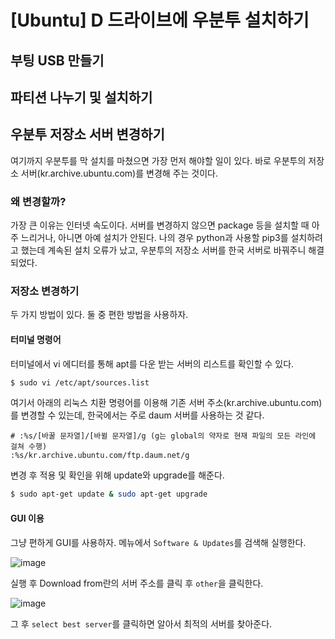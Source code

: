 # [Ubuntu] D 드라이브에 우분투 설치하기

## 부팅 USB 만들기

## 파티션 나누기 및 설치하기

## 우분투 저장소 서버 변경하기

여기까지 우분투를 막 설치를 마쳤으면 가장 먼저 해야할 일이 있다. 바로 우분투의 저장소 서버(kr.archive.ubuntu.com)를 변경해 주는 것이다.

### 왜 변경할까?

가장 큰 이유는 인터넷 속도이다. 서버를 변경하지 않으면 package 등을 설치할 때 아주 느리거나, 아니면 아예 설치가 안된다. 나의 경우 python과 사용할 pip3를 설치하려고 했는데 계속된 설치 오류가 났고, 우분투의 저장소 서버를 한국 서버로 바꿔주니 해결되었다.

### 저장소 변경하기

두 가지 방법이 있다. 둘 중 편한 방법을 사용하자.

#### 터미널 명령어

터미널에서 vi 에디터를 통해 apt를 다운 받는 서버의 리스트를 확인할 수 있다.

```bash
$ sudo vi /etc/apt/sources.list
```

여기서 아래의 리눅스 치환 명령어를 이용해 기존 서버 주소(kr.archive.ubuntu.com)를 변경할 수 있는데, 한국에서는 주로 daum 서버를 사용하는 것 같다.

```vim
# :%s/[바꿀 문자열]/[바뀔 문자열]/g (g는 global의 약자로 현재 파일의 모든 라인에 걸쳐 수행)
:%s/kr.archive.ubuntu.com/ftp.daum.net/g
```

변경 후 적용 및 확인을 위해 update와 upgrade를 해준다.

```bash
$ sudo apt-get update & sudo apt-get upgrade
```

#### GUI 이용

그냥 편하게 GUI를 사용하자. 메뉴에서 `Software & Updates`를 검색해 실행한다.

![image](https://user-images.githubusercontent.com/52814897/79639534-6919e080-81c7-11ea-8569-b78f62028972.png)

실행 후 Download from란의 서버 주소를 클릭 후 `other`을 클릭한다.

![image](https://user-images.githubusercontent.com/52814897/79639572-9f576000-81c7-11ea-9362-e7dfc772e01a.png)

그 후 `select best server`를 클릭하면 알아서 최적의 서버를 찾아준다.